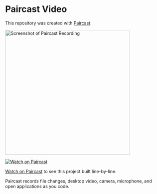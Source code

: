 # Paircast Video

This repository was created with [Paircast](https://app.paircast.io/replay/74092f6a-9e04-40e8-b52c-3bcd9cf4f321).

<a href="https://app.paircast.io/replay/74092f6a-9e04-40e8-b52c-3bcd9cf4f321"><img src="https://app.paircast.io/replay/74092f6a-9e04-40e8-b52c-3bcd9cf4f321/screenshot" alt="Screenshot of Paircast Recording" width="400" /></a> 

<a href="https://app.paircast.io/replay/74092f6a-9e04-40e8-b52c-3bcd9cf4f321"><img src="https://app.paircast.io/images/watch-on-paircast.png" alt="Watch on Paircast" /></a> 

[Watch on Paircast](https://app.paircast.io/replay/74092f6a-9e04-40e8-b52c-3bcd9cf4f321) to see this project built line-by-line.

Paircast records file changes, desktop video, camera, microphone, and open applications as you code.